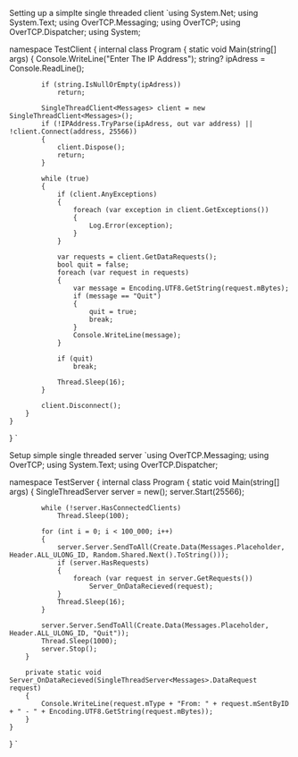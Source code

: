 Setting up a simplte single threaded client
`using System.Net;
using System.Text;
using OverTCP.Messaging;
using OverTCP;
using OverTCP.Dispatcher;
using System;

namespace TestClient
{
    internal class Program
    {
        static void Main(string[] args)
        {
            Console.WriteLine("Enter The IP Address");
            string? ipAdress = Console.ReadLine();

            if (string.IsNullOrEmpty(ipAdress))
                return;

            SingleThreadClient<Messages> client = new SingleThreadClient<Messages>();
            if (!IPAddress.TryParse(ipAdress, out var address) || !client.Connect(address, 25566))
            {
                client.Dispose();
                return;
            }

            while (true)
            {
                if (client.AnyExceptions)
                {
                    foreach (var exception in client.GetExceptions())
                    {
                        Log.Error(exception);
                    }
                }

                var requests = client.GetDataRequests();
                bool quit = false;
                foreach (var request in requests)
                {
                    var message = Encoding.UTF8.GetString(request.mBytes);
                    if (message == "Quit")
                    {
                        quit = true;
                        break;
                    }
                    Console.WriteLine(message);
                }

                if (quit)
                    break;

                Thread.Sleep(16);
            }

            client.Disconnect();
        }
    }
}
`

Setup simple single threaded server
`using OverTCP.Messaging;
using OverTCP;
using System.Text;
using OverTCP.Dispatcher;

namespace TestServer
{
    internal class Program
    {
        static void Main(string[] args)
        {
            SingleThreadServer<Messages> server = new();
            server.Start(25566);

            while (!server.HasConnectedClients)
                Thread.Sleep(100);

            for (int i = 0; i < 100_000; i++)
            {
                server.Server.SendToAll(Create.Data(Messages.Placeholder, Header.ALL_ULONG_ID, Random.Shared.Next().ToString()));
                if (server.HasRequests)
                {
                    foreach (var request in server.GetRequests())
                        Server_OnDataRecieved(request);
                }
                Thread.Sleep(16);
            }

            server.Server.SendToAll(Create.Data(Messages.Placeholder, Header.ALL_ULONG_ID, "Quit"));
            Thread.Sleep(1000);
            server.Stop();
        }

        private static void Server_OnDataRecieved(SingleThreadServer<Messages>.DataRequest request)
        {
            Console.WriteLine(request.mType + "From: " + request.mSentByID + " - " + Encoding.UTF8.GetString(request.mBytes));
        }
    }
}
`
